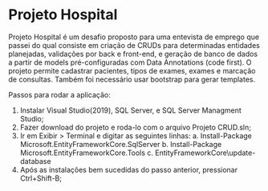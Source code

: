 # Projeto Hospital

Projeto Hospital é um desafio proposto para uma entevista de emprego que passei do qual consiste em criação de CRUDs para determinadas entidades planejadas, validações por back e front-end, e geração de banco de dados a partir de models pré-configuradas com Data Annotations (code first).
O projeto permite cadastrar pacientes, tipos de exames, exames e marcação de consultas. Também foi necessário usar bootstrap para gerar templates.

Passos para rodar a aplicação:

1. Instalar Visual Studio(2019), SQL Server, e SQL Server Managment Studio;
2. Fazer download do projeto e roda-lo com o arquivo Projeto CRUD.sln;
3. Ir em Exibir > Terminal e digitar as seguintes linhas:
  a. Install-Package Microsoft.EntityFrameworkCore.SqlServer
  b. Install-Package Microsoft.EntityFrameworkCore.Tools
  c. EntityFrameworkCore\update-database
4. Após as instalações bem sucedidas do passo anterior, pressionar Ctrl+Shift-B;
